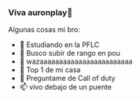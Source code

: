 ### Viva auronplay👋

Algunas cosas mi bro:

- 🔭 Estudiando en la PFLC
- 🌱 Busco subir de rango en pou
- 👻 wazaaaaaaaaaaaaaaaaaaaaaaaa
- 🤔 Top 1 de mi casa
- 💬 Preguntame de Call of duty
- 📫 vivo debajo de un puente
